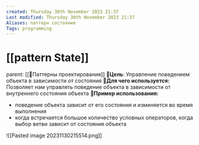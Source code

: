 ```yaml
---
created: Thursday 30th November 2023 21:37
Last modified: Thursday 30th November 2023 21:37
Aliases: паттерн состояние
Tags: programming
---
```


# [[pattern State]]
parent: [[📙Паттерны проектирования]]
📌**Цель**: Управление поведением объекта в зависимости от состояния
📌**Для чего используется:** Позволяет нам управлять поведение объекта в зависимости от внутреннего состояния объекта
📌**Пример использования:** 
- поведение объекта зависит от его состояния и изменяется во время выполнения
- когда встречается большое количество условных операторов, когда выбор ветви зависит от состояния объекта

![[Pasted image 20231130215514.png]]